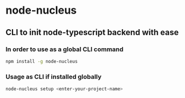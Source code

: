 # node-nucleus

## CLI to init node-typescript backend with ease

### In order to use as a global CLI command

```bash
npm install -g node-nucleus
```

### Usage as CLI if installed globally

```bash
node-nucleus setup <enter-your-project-name>
```
